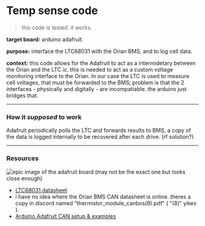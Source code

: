 # Temp sense code
> this code is tested. it works.

**target board:** arduino adafruit.

**purpose:** interface the LTC68031 with the Orian BMS, and to log cell data.<br>

**context:** this code allows for the Adafruit to act as a intermidetary between the Orian and the LTC ic. this is needed to act as a custom voltage monitoring interface to the Orian. In our case the LTC is used to measure cell voltages, that must be forwarded to the BMS; problem is that the 2 interfaces - physically and digitally - are incompatiable. the arduino just bridges that.

---
### How it _supposed_ to work
Adafruit periodically polls the LTC and forwards results to BMS, a copy of the data is logged internally to be recovered after each drive. (rf solution?)

---
### Resources
<img src="https://cdn-shop.adafruit.com/970x728/5724-00.jpg" alt="epic image of the adafruit board (may not be the exact one but looks close enough)">
    <a href="https://www.adafruit.com/product/5724" alt="adafruit has falled"></a>
</img>

- [LTC68031 datasheet](https://www.analog.com/media/en/technical-documentation/data-sheets/680313fa.pdf)
- i have no idea where the Orian BMS CAN datasheet is online. theres a copy in discord named "thermistor_module_canbos(8).pdf" ( "(8)" yikes ).
- [Arduino Adafruit CAN setup & examples](https://learn.adafruit.com/adafruit-feather-m4-can-express/arduino-can-examples)
